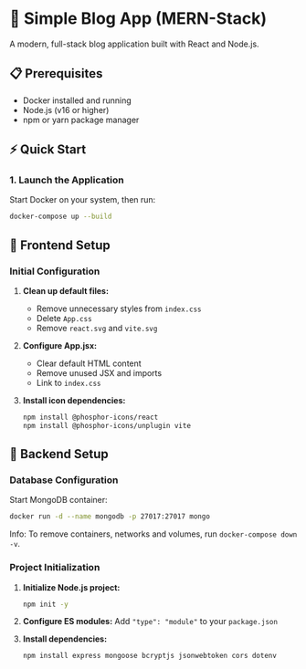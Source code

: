 # 🚀 Simple Blog App (MERN-Stack)

A modern, full-stack blog application built with React and Node.js.

## 📋 Prerequisites

- Docker installed and running
- Node.js (v16 or higher)
- npm or yarn package manager

## ⚡ Quick Start

### 1. Launch the Application

Start Docker on your system, then run:

```bash
docker-compose up --build
```

## 🎨 Frontend Setup

### Initial Configuration

1. **Clean up default files:**

   - Remove unnecessary styles from `index.css`
   - Delete `App.css`
   - Remove `react.svg` and `vite.svg`

2. **Configure App.jsx:**

   - Clear default HTML content
   - Remove unused JSX and imports
   - Link to `index.css`

3. **Install icon dependencies:**
   ```bash
   npm install @phosphor-icons/react
   npm install @phosphor-icons/unplugin vite
   ```

## 🔧 Backend Setup

### Database Configuration

Start MongoDB container:

```bash
docker run -d --name mongodb -p 27017:27017 mongo
```

Info: To remove containers, networks and volumes, run `docker-compose down -v`.

### Project Initialization

1. **Initialize Node.js project:**

   ```bash
   npm init -y
   ```

2. **Configure ES modules:**
   Add `"type": "module"` to your `package.json`

3. **Install dependencies:**
   ```bash
   npm install express mongoose bcryptjs jsonwebtoken cors dotenv
   ```